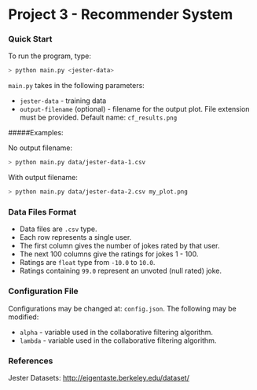 # Project 3 - Recommender System
### Quick Start
To run the program, type:
```bash
> python main.py <jester-data>
```

`main.py` takes in the following parameters:
- `jester-data` - training data
- `output-filename` (optional) - filename for the output plot. File extension must be provided. Default name: `cf_results.png`

#####Examples:

No output filename:
```bash
> python main.py data/jester-data-1.csv
``` 

With output filename:
```bash
> python main.py data/jester-data-2.csv my_plot.png
```  

### Data Files Format 
- Data files are `.csv` type.
- Each row represents a single user.
- The first column gives the number of jokes rated by that user.
- The next 100 columns give the ratings for jokes 1 - 100.
- Ratings are `float` type from `-10.0` to `10.0`.
- Ratings containing `99.0` represent an unvoted (null rated) joke.

### Configuration File
Configurations may be changed at: `config.json`.
The following may be modified:
- `alpha` - variable used in the collaborative filtering algorithm.
- `lambda` - variable used in the collaborative filtering algorithm.

### References

Jester Datasets: http://eigentaste.berkeley.edu/dataset/